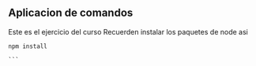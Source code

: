 ## Aplicacion de comandos
Este es el ejercicio del curso
Recuerden instalar los paquetes de node asi

````
npm install

```